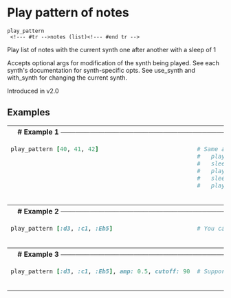 # Play pattern of notes

```
play_pattern 
 <!--- #tr -->notes (list)<!--- #end tr -->
```


Play list of notes with the current synth one after another with a sleep of 1

Accepts optional args for modification of the synth being played. See each synth's documentation for synth-specific opts. See use_synth and with_synth for changing the current synth.

Introduced in v2.0

## Examples

<table class="examples">
<tr>
<th colspan="2" class="even head"># Example 1 ──────────────────────────────────────────────────────</th>
</tr>
<tr>
<td class="even">

```ruby
play_pattern [40, 41, 42]
                         
                         
                         
                         
                         



```

</td>
<td class="even">

<!--- #tr -->
```ruby
# Same as:
#   play 40
#   sleep 1
#   play 41
#   sleep 1
#   play 42



```
<!--- #end tr -->

</td>
</tr>
<tr>
<th colspan="2" class="odd head"># Example 2 ──────────────────────────────────────────────────────</th>
</tr>
<tr>
<td class="odd">

```ruby
play_pattern [:d3, :c1, :Eb5]



```

</td>
<td class="odd">

<!--- #tr -->
```ruby
# You can use keyword notes



```
<!--- #end tr -->

</td>
</tr>
<tr>
<th colspan="2" class="even head"># Example 3 ──────────────────────────────────────────────────────</th>
</tr>
<tr>
<td class="even">

```ruby
play_pattern [:d3, :c1, :Eb5], amp: 0.5, cutoff: 90



```

</td>
<td class="even">

<!--- #tr -->
```ruby
# Supports the same arguments as play:



```
<!--- #end tr -->

</td>
</tr>
</table>

